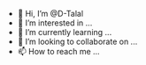 - 👋 Hi, I’m @D-Talal
- 👀 I’m interested in ...
- 🌱 I’m currently learning ...
- 💞️ I’m looking to collaborate on ...
- 📫 How to reach me ...

<!---
D-Talal/D-Talal is a ✨ special ✨ repository because its `README.md` (this file) appears on your GitHub profile.
You can click the Preview link to take a look at your changes.
--->
